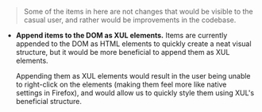> Some of the items in here are not changes that would be visible to the casual user, and rather would be improvements in the codebase.

-  **Append items to the DOM as XUL elements.**
	Items are currently appended to the DOM as HTML elements to quickly create a neat visual structure, but it would be more beneficial to append them as XUL elements.
	
	Appending them as XUL elements would result in the user being unable to right-click on the elements (making them feel more like native settings in Firefox), and would allow us to quickly style them using XUL's beneficial structure.